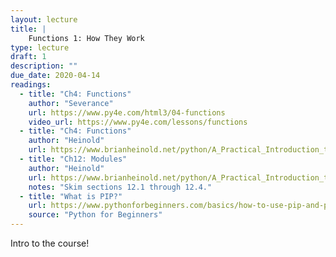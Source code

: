 ```yaml
---
layout: lecture
title: |
    Functions 1: How They Work
type: lecture
draft: 1
description: ""
due_date: 2020-04-14
readings:
  - title: "Ch4: Functions"
    author: "Severance"
    url: https://www.py4e.com/html3/04-functions
    video_url: https://www.py4e.com/lessons/functions
  - title: "Ch4: Functions"
    author: "Heinold"
    url: https://www.brianheinold.net/python/A_Practical_Introduction_to_Python_Programming_Heinold.pdf
  - title: "Ch12: Modules"
    author: "Heinold"
    url: https://www.brianheinold.net/python/A_Practical_Introduction_to_Python_Programming_Heinold.pdf
    notes: "Skim sections 12.1 through 12.4."
  - title: "What is PIP?"
    url: https://www.pythonforbeginners.com/basics/how-to-use-pip-and-pypi
    source: "Python for Beginners"
---
```


Intro to the course!